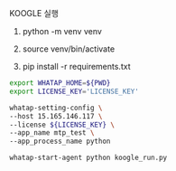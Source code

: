 KOOGLE 실행

1. python -m venv venv

2. source venv/bin/activate 

3. pip install -r requirements.txt

```bash
export WHATAP_HOME=${PWD}
export LICENSE_KEY='LICENSE_KEY'

whatap-setting-config \                
--host 15.165.146.117 \
--license ${LICENSE_KEY} \
--app_name mtp_test \
--app_process_name python

whatap-start-agent python koogle_run.py
```


